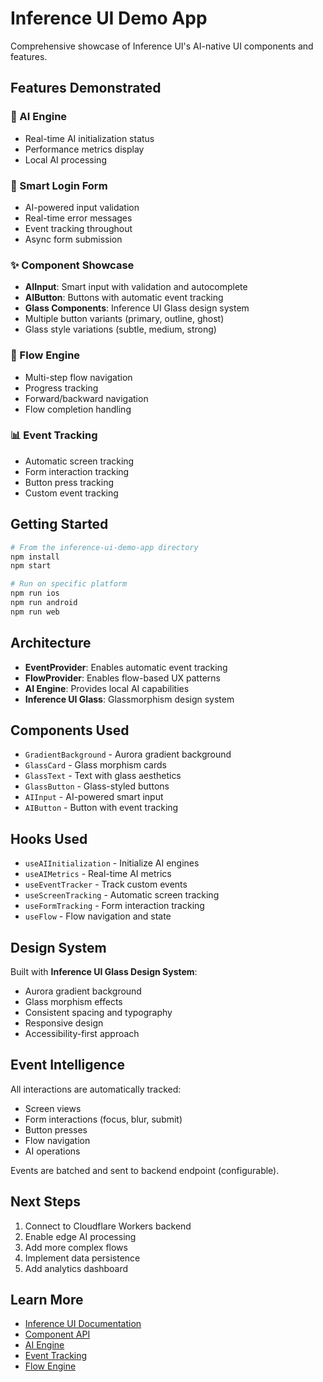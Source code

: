# Inference UI Demo App

Comprehensive showcase of Inference UI's AI-native UI components and features.

## Features Demonstrated

### 🤖 AI Engine
- Real-time AI initialization status
- Performance metrics display
- Local AI processing

### 🔐 Smart Login Form
- AI-powered input validation
- Real-time error messages
- Event tracking throughout
- Async form submission

### ✨ Component Showcase
- **AIInput**: Smart input with validation and autocomplete
- **AIButton**: Buttons with automatic event tracking
- **Glass Components**: Inference UI Glass design system
- Multiple button variants (primary, outline, ghost)
- Glass style variations (subtle, medium, strong)

### 🔄 Flow Engine
- Multi-step flow navigation
- Progress tracking
- Forward/backward navigation
- Flow completion handling

### 📊 Event Tracking
- Automatic screen tracking
- Form interaction tracking
- Button press tracking
- Custom event tracking

## Getting Started

```bash
# From the inference-ui-demo-app directory
npm install
npm start

# Run on specific platform
npm run ios
npm run android
npm run web
```

## Architecture

- **EventProvider**: Enables automatic event tracking
- **FlowProvider**: Enables flow-based UX patterns
- **AI Engine**: Provides local AI capabilities
- **Inference UI Glass**: Glassmorphism design system

## Components Used

- `GradientBackground` - Aurora gradient background
- `GlassCard` - Glass morphism cards
- `GlassText` - Text with glass aesthetics
- `GlassButton` - Glass-styled buttons
- `AIInput` - AI-powered smart input
- `AIButton` - Button with event tracking

## Hooks Used

- `useAIInitialization` - Initialize AI engines
- `useAIMetrics` - Real-time AI metrics
- `useEventTracker` - Track custom events
- `useScreenTracking` - Automatic screen tracking
- `useFormTracking` - Form interaction tracking
- `useFlow` - Flow navigation and state

## Design System

Built with **Inference UI Glass Design System**:
- Aurora gradient background
- Glass morphism effects
- Consistent spacing and typography
- Responsive design
- Accessibility-first approach

## Event Intelligence

All interactions are automatically tracked:
- Screen views
- Form interactions (focus, blur, submit)
- Button presses
- Flow navigation
- AI operations

Events are batched and sent to backend endpoint (configurable).

## Next Steps

1. Connect to Cloudflare Workers backend
2. Enable edge AI processing
3. Add more complex flows
4. Implement data persistence
5. Add analytics dashboard

## Learn More

- [Inference UI Documentation](../README.md)
- [Component API](../packages/@inference-ui/react-native/README.md)
- [AI Engine](../packages/@inference-ui/ai-engine/README.md)
- [Event Tracking](../packages/@inference-ui/events/README.md)
- [Flow Engine](../packages/@inference-ui/flows/README.md)
